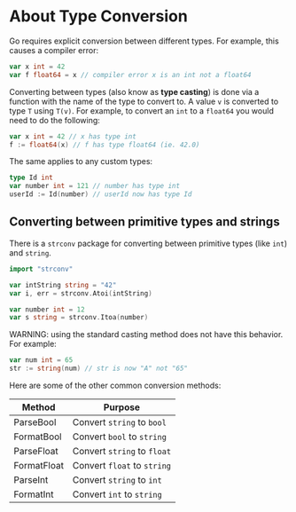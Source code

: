 # About Type Conversion

Go requires explicit conversion between different types.
For example, this causes a compiler error:

```go
var x int = 42
var f float64 = x // compiler error x is an int not a float64
```

Converting between types (also know as **type casting**) is done via a function with the name of the type to convert to.
A value `v` is converted to type `T` using `T(v)`.
For example, to convert an `int` to a `float64` you would need to do the following:

```go
var x int = 42 // x has type int
f := float64(x) // f has type float64 (ie. 42.0)
```

The same applies to any custom types:

```go
type Id int
var number int = 121 // number has type int
userId := Id(number) // userId now has type Id
```

## Converting between primitive types and strings

There is a `strconv` package for converting between primitive types (like `int`) and `string`.

```go
import "strconv"

var intString string = "42"
var i, err = strconv.Atoi(intString)

var number int = 12
var s string = strconv.Itoa(number)
```

WARNING: using the standard casting method does not have this behavior.
For example:

```go
var num int = 65
str := string(num) // str is now "A" not "65"
```

Here are some of the other common conversion methods:

| Method      | Purpose                     |
| ----------- | --------------------------- |
| ParseBool   | Convert `string` to `bool`  |
| FormatBool  | Convert `bool` to `string`  |
| ParseFloat  | Convert `string` to `float` |
| FormatFloat | Convert `float` to `string` |
| ParseInt    | Convert `string` to `int`   |
| FormatInt   | Convert `int` to `string`   |
